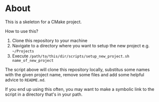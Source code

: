# About

This is a skeleton for a CMake project.

How to use this?
1. Clone this repository to your machine
2. Navigate to a directory where you want to setup the new project e.g. `~/Projects`
3. Execute `/path/to/this/dir/scripts/setup_new_project.sh name_of_new_project`

The script above will clone this repository locally, substitus some names with
the given project name, remove some files and add some helpful advice to `README.md`.

If you end up using this often, you may want to make a symbolic link to the script
in a directory that's in your path.
